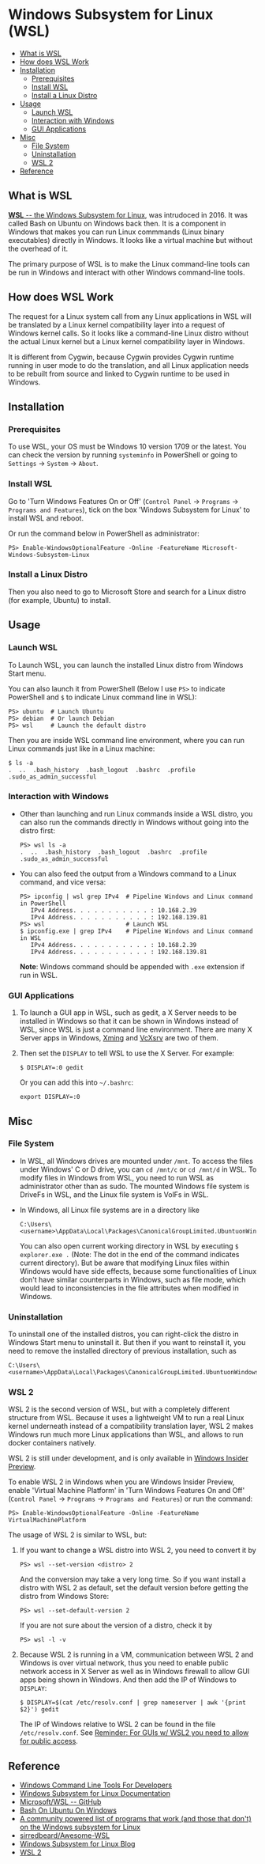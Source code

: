 # Windows Subsystem for Linux (WSL) #

* [What is WSL](#what-is-wsl)
* [How does WSL Work](#how-does-wsl-work)
* [Installation](#installation)
  + [Prerequisites](#prerequisites)
  + [Install WSL](#install-wsl)
  + [Install a Linux Distro](#install-a-linux-distro)
* [Usage](#usage)
  + [Launch WSL](#launch-wsl)
  + [Interaction with Windows](#interaction-with-windows)
  + [GUI Applications](#gui-applications)
* [Misc](#misc)
  + [File System](#file-system)
  + [Uninstallation](#uninstallation)
  + [WSL 2](#wsl-2)
* [Reference](#reference)


## What is WSL ##

[**WSL** -- the Windows Subsystem for
Linux](https://docs.microsoft.com/en-us/windows/wsl/about), was
intrudoced in 2016.  It was called Bash on Ubuntu on Windows back
then.  It is a component in Windows that makes you can run Linux
commmands (Linux binary executables) directly in Windows.  It looks
like a virtual machine but without the overhead of it.

The primary purpose of WSL is to make the Linux command-line tools can
be run in Windows and interact with other Windows command-line tools.


## How does WSL Work ##

The request for a Linux system call from any Linux applications in WSL
will be translated by a Linux kernel compatibility layer into a
request of Windows kernel calls.  So it looks like a command-line
Linux distro without the actual Linux kernel but a Linux kernel
compatibility layer in Windows.

It is different from Cygwin, because Cygwin provides Cygwin runtime
running in user mode to do the translation, and all Linux application
needs to be rebuilt from source and linked to Cygwin runtime to be
used in Windows.


## Installation ##

### Prerequisites ###

To use WSL, your OS must be Windows 10 version 1709 or the latest.
You can check the version by running `systeminfo` in PowerShell or
going to `Settings` -> `System` -> `About`.

### Install WSL ###

Go to 'Turn Windows Features On or Off' (`Control Panel` -> `Programs`
-> `Programs and Features`), tick on the box 'Windows Subsystem for
Linux' to install WSL and reboot.

Or run the command below in PowerShell as administrator:

```ps1con
PS> Enable-WindowsOptionalFeature -Online -FeatureName Microsoft-Windows-Subsystem-Linux
```

### Install a Linux Distro ###

Then you also need to go to Microsoft Store and search for a Linux
distro (for example, Ubuntu) to install.


## Usage ##

### Launch WSL ###

To Launch WSL, you can launch the installed Linux distro from Windows
Start menu.

You can also launch it from PowerShell (Below I use `PS>` to indicate
PowerShell and `$` to indicate Linux command line in WSL):

```ps1con
PS> ubuntu  # Launch Ubuntu
PS> debian  # Or launch Debian
PS> wsl     # Launch the default distro
```

Then you are inside WSL command line environment, where you can run
Linux commands just like in a Linux machine:

```console
$ ls -a
.  ..  .bash_history  .bash_logout  .bashrc  .profile  .sudo_as_admin_successful
```

### Interaction with Windows ###

* Other than launching and run Linux commands inside a WSL distro, you
  can also run the commands directly in Windows without going into the
  distro first:
  
  ```ps1con
  PS> wsl ls -a
  .  ..  .bash_history  .bash_logout  .bashrc  .profile  .sudo_as_admin_successful
  ```

* You can also feed the output from a Windows command to a Linux
  command, and vice versa:
  
  ```ps1con
  PS> ipconfig | wsl grep IPv4  # Pipeline Windows and Linux command in PowerShell
     IPv4 Address. . . . . . . . . . . : 10.168.2.39
     IPv4 Address. . . . . . . . . . . : 192.168.139.81
  PS> wsl                       # Launch WSL
  $ ipconfig.exe | grep IPv4    # Pipeline Windows and Linux command in WSL
     IPv4 Address. . . . . . . . . . . : 10.168.2.39
     IPv4 Address. . . . . . . . . . . : 192.168.139.81
  ```
  
  **Note**: Windows command should be appended with `.exe` extension
  if run in WSL.


### GUI Applications ###

1. To launch a GUI app in WSL, such as gedit, a X Server needs to be
   installed in Windows so that it can be shown in Windows instead of
   WSL, since WSL is just a command line environment.  There are many
   X Server apps in Windows,
   [Xming](https://sourceforge.net/projects/xming/) and
   [VcXsrv](https://sourceforge.net/projects/vcxsrv/) are two of them.
1. Then set the `DISPLAY` to tell WSL to use the X Server.  For
   example:
   
   ```
   $ DISPLAY=:0 gedit
   ```
   
   Or you can add this into `~/.bashrc`:
   
   ```
   export DISPLAY=:0
   ```


## Misc ##

### File System ###

* In WSL, all Windows drives are mounted under `/mnt`.  To access the
  files under Windows' C or D drive, you can `cd /mnt/c` or `cd
  /mnt/d` in WSL.  To modify files in Windows from WSL, you need to
  run WSL as administrator other than as sudo.  The mounted Windows
  file system is DriveFs in WSL, and the Linux file system is VolFs in
  WSL.
  
* In Windows, all Linux file systems are in a directory like

  ```
  C:\Users\<username>\AppData\Local\Packages\CanonicalGroupLimited.UbuntuonWindows_79rhkp1fndgsc\LocalState\rootfs\
  ```
  
  You can also open current working directory in WSL by executing `$
  explorer.exe .` (Note: The dot in the end of the command indicates
  current directory).  But be aware that modifying Linux files within
  Windows would have side effects, because some functionalities of
  Linux don't have similar counterparts in Windows, such as file mode,
  which would lead to inconsistencies in the file attributes when
  modified in Windows.


### Uninstallation ###

To uninstall one of the installed distros, you can right-click the
distro in Windows Start menu to uninstall it.  But then if you want to
reinstall it, you need to remove the installed directory of previous
installation, such as

```
C:\Users\<username>\AppData\Local\Packages\CanonicalGroupLimited.UbuntuonWindows_79rhkp1fndgsc\
```

### WSL 2 ###

WSL 2 is the second version of WSL, but with a completely different
structure from WSL.  Because it uses a lightweight VM to run a real
Linux kernel underneath instead of a compatibility translation layer,
WSL 2 makes Windows run much more Linux applications than WSL, and
allows to run docker containers natively.

WSL 2 is still under development, and is only available in [Windows
Insider Preview](https://insider.windows.com/en-us/getting-started/).

To enable WSL 2 in Windows when you are Windows Insider Preview,
enable 'Virtual Machine Platform' in 'Turn Windows Features On and
Off' (`Control Panel` -> `Programs` -> `Programs and Features`) or run
the command:

```
PS> Enable-WindowsOptionalFeature -Online -FeatureName VirtualMachinePlatform
```

The usage of WSL 2 is similar to WSL, but:

1. If you want to change a WSL distro into WSL 2, you need to convert
   it by
   
   ```
   PS> wsl --set-version <distro> 2
   ```
   
   And the conversion may take a very long time.  So if you want
   install a distro with WSL 2 as default, set the default version
   before getting the distro from Windows Store:
   
   ```
   PS> wsl --set-default-version 2
   ```
   
   If you are not sure about the version of a distro, check it by
   
   ```
   PS> wsl -l -v
   ```

1. Because WSL 2 is running in a VM, communication between WSL 2 and
   Windows is over virtual network, thus you need to enable public
   network access in X Server as well as in Windows firewall to allow
   GUI apps being shown in Windows.  And then add the IP of Windows to
   `DISPLAY`:
   
   ```
   $ DISPLAY=$(cat /etc/resolv.conf | grep nameserver | awk '{print $2}') gedit
   ```

   The IP of Windows relative to WSL 2 can be found in the file
   `/etc/resolv.conf`.  See [Reminder: For GUIs w/ WSL2 you need to
   allow for public
   access](https://www.reddit.com/r/bashonubuntuonwindows/comments/c1zfap/reminder_for_guis_w_wsl2_you_need_to_allow_for/).


## Reference ##

* [Windows Command Line Tools For Developers](https://devblogs.microsoft.com/commandline/)
* [Windows Subsystem for Linux Documentation](https://docs.microsoft.com/en-us/windows/wsl/about)
* [Microsoft/WSL -- GitHub](https://github.com/Microsoft/WSL)
* [Bash On Ubuntu On Windows](https://github.com/abergs/ubuntuonwindows)
* [A community powered list of programs that work (and those that don't) on the Windows subsystem for Linux](https://github.com/ethanhs/WSL-Programs)
* [sirredbeard/Awesome-WSL](https://github.com/sirredbeard/Awesome-WSL)
* [Windows Subsystem for Linux Blog](https://blogs.msdn.microsoft.com/wsl/)
* [WSL 2](https://docs.microsoft.com/en-us/windows/wsl/wsl2-index)
